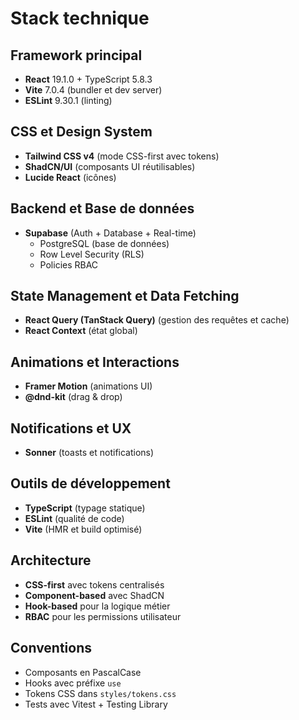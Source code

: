 # Stack technique

## Framework principal
- **React** 19.1.0 + TypeScript 5.8.3
- **Vite** 7.0.4 (bundler et dev server)
- **ESLint** 9.30.1 (linting)

## CSS et Design System
- **Tailwind CSS v4** (mode CSS-first avec tokens)
- **ShadCN/UI** (composants UI réutilisables)
- **Lucide React** (icônes)

## Backend et Base de données
- **Supabase** (Auth + Database + Real-time)
  - PostgreSQL (base de données)
  - Row Level Security (RLS)
  - Policies RBAC

## State Management et Data Fetching
- **React Query (TanStack Query)** (gestion des requêtes et cache)
- **React Context** (état global)

## Animations et Interactions
- **Framer Motion** (animations UI)
- **@dnd-kit** (drag & drop)

## Notifications et UX
- **Sonner** (toasts et notifications)

## Outils de développement
- **TypeScript** (typage statique)
- **ESLint** (qualité de code)
- **Vite** (HMR et build optimisé)

## Architecture
- **CSS-first** avec tokens centralisés
- **Component-based** avec ShadCN
- **Hook-based** pour la logique métier
- **RBAC** pour les permissions utilisateur

## Conventions
- Composants en PascalCase
- Hooks avec préfixe `use`
- Tokens CSS dans `styles/tokens.css`
- Tests avec Vitest + Testing Library 